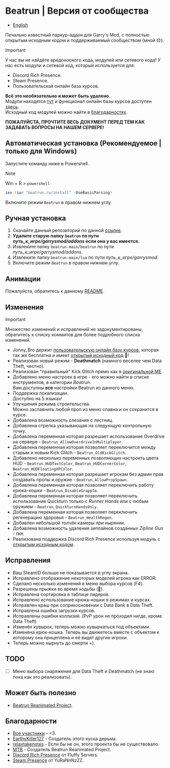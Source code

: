 # Beatrun | Версия от сообщества

* [English](./README.md)

Печально известный паркур-аддон для Garry's Mod, с полностью открытым исходным кодом и поддерживаемый сообществом (мной 😞).

> [!IMPORTANT]
> У нас вы не найдёте вредоносного кода, модулей или сетевого кода! У нас есть модули и сетевой код, который используется для:
>
> * Discord Rich Presence.
> * Steam Presence.
> * Пользовательская онлайн база курсов.
>
> **Всё это необязательно и может быть удалено.**\
> Модули находятся [тут](https://github.com/JonnyBro/beatrun/tree/main/lua/bin) и функционал онлайн базы курсов доступен [здесь](https://github.com/JonnyBro/beatrun/blob/main/beatrun/gamemodes/beatrun/gamemode/cl/CoursesDatabase.lua).\
> Исходный код модулей можно найти в [благодарностях](#благодарности).

**ПОЖАЛУЙСТА, ПРОЧТИТЕ ВЕСЬ ДОКУМЕНТ ПЕРЕД ТЕМ КАК ЗАДАВАТЬ ВОПРОСЫ НА НАШЕМ СЕРВЕРЕ!**

## Автоматическая установка (Рекомендуемое | только для Windows)

Запустите команду ниже в Powershell.
> [!NOTE]
> Win + R > `powershell`

```powershell
iex (iwr "beatrun.ru/install" -UseBasicParsing)
```

Включите режим `Beatrun` в правом нижнем углу.

## Ручная установка

1. Скачайте данный репозиторий по данной [ссылке](https://github.com/JonnyBro/beatrun/archive/refs/heads/master.zip).
2. **Удалите старую папку `beatrun` по пути *путь_к_игре/garrysmod/addons* если она у вас имеется.**
3. Извлеките папку `beatrun-main/beatrun` по пути *путь_к_игре/garrysmod/addons*.
4. Извлеките папку `beatrun-main/lua` по пути *путь_к_игре/garrysmod*.
5. Включите режим `Beatrun` в правом нижнем углу.

## Анимации

Пожалуйста, обратитесь к данному [README](beatrun/README.md).

## Изменения

> [!IMPORTANT]
> Множество изменений и исправлений не задокументированы, обратитесь к списку коммитов для более подробного списка изменений.

* Jonny_Bro держит [пользовательскую онлайн базу курсов](https://courses.beatrun.ru), которая так же бесплатна и имеет [открытый исходный код](https://github.com/relaxtakenotes/beatrun-courses-server/) 🤯!
* Реализован новый режим - **Deathmatch** (намного веселее чем Data Theft, честно).
* Реализован "правильный" Kick Glitch прямо как в [оригинальной ME](https://www.youtube.com/watch?v=zK5y3NBUStc).
* Добавлено меню настроек в игре - его можно найти в списке инструментов, в категории *Beatrun*.\
Вам доступны **все** настройки Beatrun из данного меню.
* Поддержка локализации.\
Доступно на 5 языках!
* Улучшения режима строительства.\
Можно заспавнить любой проп из меню спавна и он сохранится в курсе.
* Добавлена возможность слезания с лестниц.
* Добавлена стрелка указывающая на следующую контрольную точку.
* Добавлена переменная которая разрешает использование Overdrive на сервере - `Beatrun_AllowOverdriveInMultiplayer`.
* Добавлена переменная которая позволяет переключится между старым и новым Kick Glitch - `Beatrun_OldKickGlitch`.
* Добавлено несколько переменных позволяющих настроить цвета HUD - `Beatrun_HUDTextColor`, `Beatrun_HUDCornerColor`, `Beatrun_HUDFloatingXPColor`.
* Добавлена переменная которая разрешает игрокам без админ прав создавать пропы и оружие - `Beatrun_AllowPropSpawn`.
* Добавлена переменная которая позволяет переключить работу крюка-кошки - `Beatrun_DisableGrapple`.
* Добавлена переменная которая позволяет переключить использование Quickturn только с *Runner Hands* или с любым оружием - `Beatrun_QuickturnHandsOnly`.
* Добавлена переменная которая позволяет переключить регенерацию здоровья - `Beatrun_HealthRegen`.
* Добавлен небольшой толчёк камеры при нырянии.
* Добавлена возможность удаления зиплайнов созданных *Zipline Gun* - `ПКМ`.
* Реализована поддержка Discord Rich Presence используя модуль с [открытым исходным кодом](#благодарности).

## Исправления

* Ваш SteamID больше не показывается в углу экрана.
* Исправлено отображение некоторых моделей игрока как ERROR.
* Сделано несколько изменений в меню выбора курсов (F4).
* Разрешены прыжки во время ходьбы (🤷).
* Исправлена сортировка в таблице лидеров.
* Исправлено использование крюка-кошки в режимах и курсах.
* Исправлен краш при соприкосновении с Data Bank в Data Theft.
* Исправлена ошибка загрузки курсов.
* Исправлены ошибки коллизий. (PvP урон не проходил нигде, кроме Data Theft)
* Изменён кувырок, теперь можно кувыркаться под объектами.
* Изменена крюк-кошка. Теперь вы движетесь вместе с объектом к которому она прицеплена и её видят другие игроки.
* Теперь можно нырнуть до смерти =).

## TODO

* [ ] Меню выбора снаряжения для Data Theft и Deathmatch (не знаю пока как это реализовать).

## Может быть полезно

* [Beatrun Reanimated Project](https://github.com/JonnyBro/beatrun-anims).

## Благодарности

* [Все участники](https://github.com/JonnyBro/beatrun/graphs/contributors) - <3.
* [EarthyKiller127](https://www.youtube.com/channel/UCiFqPwGo4x0J65xafIaECDQ) - Создатель этого куска дерьма.
* [relaxtakenotes](https://github.com/relaxtakenotes) - Если бы не он, этого проекта бы не существовало.
* [MTB](https://www.youtube.com/@MTB396) - Создатель Beatrun Reanimated Project.
* [Discord Rich Presence](https://github.com/fluffy-servers/gmod-discord-rpc) от Fluffy Servers.
* [Steam Presence](https://github.com/YuRaNnNzZZ/gmcl_steamrichpresencer) от YuRaNnNzZZ.
